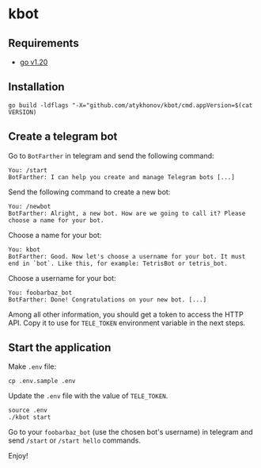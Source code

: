 # kbot

## Requirements

- [go v1.20](https://go.dev/doc/install)

## Installation

```
go build -ldflags "-X="github.com/atykhonov/kbot/cmd.appVersion=$(cat VERSION)
```

## Create a telegram bot

Go to `BotFarther` in telegram and send the following command:

```
You: /start
BotFarther: I can help you create and manage Telegram bots [...] 
```

Send the following command to create a new bot:

```
You: /newbot
BotFarther: Alright, a new bot. How are we going to call it? Please choose a name for your bot.
```

Choose a name for your bot:

```
You: kbot
BotFarther: Good. Now let's choose a username for your bot. It must end in `bot`. Like this, for example: TetrisBot or tetris_bot.
```

Choose a username for your bot:

```
You: foobarbaz_bot
BotFarther: Done! Congratulations on your new bot. [...]
```

Among all other information, you should get a token to access the HTTP API. Copy it to use for `TELE_TOKEN` environment variable in the next steps.

## Start the application

Make `.env` file:

```
cp .env.sample .env
```

Update the `.env` file with the value of `TELE_TOKEN`.

```
source .env
./kbot start
```

Go to your `foobarbaz_bot` (use the chosen bot's username) in telegram and send `/start` or `/start hello` commands.

Enjoy!